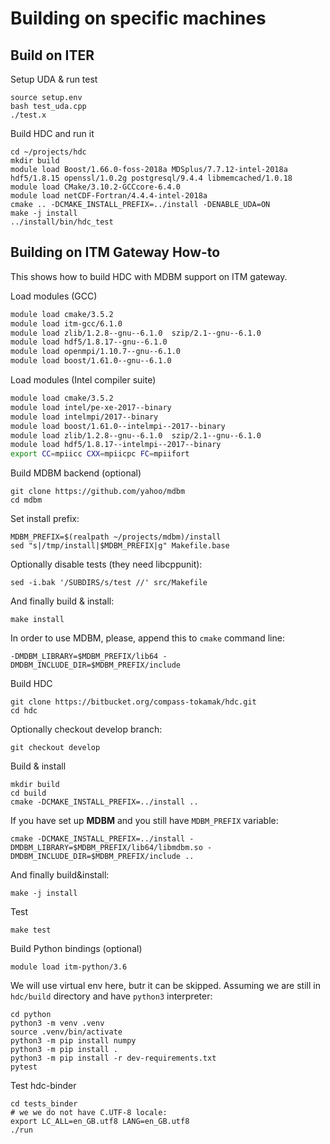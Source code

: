 Building on specific machines
=============================

Build on ITER
-------------

Setup UDA & run test
```
source setup.env
bash test_uda.cpp
./test.x
```
Build HDC and run it
```
cd ~/projects/hdc
mkdir build
module load Boost/1.66.0-foss-2018a MDSplus/7.7.12-intel-2018a hdf5/1.8.15 openssl/1.0.2g postgresql/9.4.4 libmemcached/1.0.18
module load CMake/3.10.2-GCCcore-6.4.0
module load netCDF-Fortran/4.4.4-intel-2018a
cmake .. -DCMAKE_INSTALL_PREFIX=../install -DENABLE_UDA=ON
make -j install
../install/bin/hdc_test
```

Building on ITM Gateway How-to
------------------------------

This shows how to build HDC with MDBM support on ITM gateway.

Load modules (GCC)

```bash
module load cmake/3.5.2
module load itm-gcc/6.1.0
module load zlib/1.2.8--gnu--6.1.0  szip/2.1--gnu--6.1.0
module load hdf5/1.8.17--gnu--6.1.0
module load openmpi/1.10.7--gnu--6.1.0
module load boost/1.61.0--gnu--6.1.0
```

Load modules (Intel compiler suite)

```bash
module load cmake/3.5.2
module load intel/pe-xe-2017--binary
module load intelmpi/2017--binary
module load boost/1.61.0--intelmpi--2017--binary
module load zlib/1.2.8--gnu--6.1.0  szip/2.1--gnu--6.1.0
module load hdf5/1.8.17--intelmpi--2017--binary
export CC=mpiicc CXX=mpiicpc FC=mpiifort
```

Build MDBM backend (optional)

```
git clone https://github.com/yahoo/mdbm
cd mdbm
```
Set install prefix:
```
MDBM_PREFIX=$(realpath ~/projects/mdbm)/install
sed "s|/tmp/install|$MDBM_PREFIX|g" Makefile.base
```
Optionally disable tests (they need libcppunit):
```
sed -i.bak '/SUBDIRS/s/test //' src/Makefile
```
And finally build & install:
```
make install
```
In order to use MDBM, please, append this to `cmake` command line:
```
-DMDBM_LIBRARY=$MDBM_PREFIX/lib64 -DMDBM_INCLUDE_DIR=$MDBM_PREFIX/include
```

Build HDC
```
git clone https://bitbucket.org/compass-tokamak/hdc.git
cd hdc
```
Optionally checkout develop branch:
```
git checkout develop
```
Build & install
```
mkdir build
cd build
cmake -DCMAKE_INSTALL_PREFIX=../install ..
```
If you have set up **MDBM** and you still have `MDBM_PREFIX` variable:
```
cmake -DCMAKE_INSTALL_PREFIX=../install -DMDBM_LIBRARY=$MDBM_PREFIX/lib64/libmdbm.so -DMDBM_INCLUDE_DIR=$MDBM_PREFIX/include ..
```
And finally build&install:
```
make -j install
```

Test
```
make test
```

Build Python bindings (optional)
```
module load itm-python/3.6
```
We will use virtual env here, butr it can be skipped. Assuming we are still in `hdc/build` directory and have `python3` interpreter:
```
cd python
python3 -m venv .venv
source .venv/bin/activate
python3 -m pip install numpy
python3 -m pip install .
python3 -m pip install -r dev-requirements.txt
pytest
```

Test hdc-binder
```
cd tests_binder
# we we do not have C.UTF-8 locale:
export LC_ALL=en_GB.utf8 LANG=en_GB.utf8
./run
```
